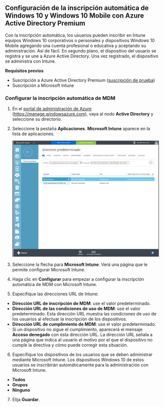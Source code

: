 ## <a name="set-up-windows-10-and-windows-10-mobile-automatic-enrollment-with-azure-active-directory-premium"></a>Configuración de la inscripción automática de Windows 10 y Windows 10 Mobile con Azure Active Directory Premium

Con la inscripción automática, los usuarios pueden inscribir en Intune equipos Windows 10 corporativos o personales y dispositivos Windows 10 Mobile agregando una cuenta profesional o educativa y aceptando su administración. Así de fácil. En segundo plano, el dispositivo del usuario se registra y se une a Azure Active Directory. Una vez registrado, el dispositivo se administra con Intune.

**Requisitos previos**
- Suscripción a Azure Active Directory Premium ([suscripción de prueba](http://go.microsoft.com/fwlink/?LinkID=816845))
- Suscripción a Microsoft Intune


### <a name="configure-automatic-mdm-enrollment"></a>Configurar la inscripción automática de MDM

1. En el [portal de administración de Azure](https://manage.windowsazure.com) (https://manage.windowsazure.com), vaya al nodo **Active Directory** y seleccione su directorio.

2. Seleccione la pestaña **Aplicaciones**. **Microsoft Intune** aparece en la lista de aplicaciones.

    ![Aplicaciones de Azure AD con Microsoft Intune](../media/aad-intune-app.png)

3. Seleccione la flecha para **Microsoft Intune**. Verá una página que le permite configurar Microsoft Intune.

4. Haga clic en **Configurar** para empezar a configurar la inscripción automática de MDM con Microsoft Intune.

5. Especifique las direcciones URL de Intune:

  - **Dirección URL de inscripción de MDM**: use el valor predeterminado.
  - **Dirección URL de las condiciones de uso de MDM**: use el valor predeterminado. Esta dirección URL muestra las condiciones de uso de los usuarios al efectuar la inscripción de los dispositivos.
  - **Dirección URL de cumplimiento de MDM**: use el valor predeterminado. Si un dispositivo no sigue el cumplimiento, aparecerá el mensaje **Acceso denegado** con esta dirección URL. La dirección URL señala a una página que indica al usuario el motivo por el que el dispositivo no cumple la directiva y cómo puede corregir esta situación.

6.  Especifique los dispositivos de los usuarios que se deben administrar mediante Microsoft Intune. Los dispositivos Windows 10 de estos usuarios se inscribirán automáticamente para la administración con Microsoft Intune.

  - **Todos**
  - **Grupos**
  - **Ninguno**

7. Elija **Guardar**.


<!--HONumber=Feb17_HO2-->


